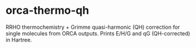 # orca-thermo-qh

RRHO thermochemistry + Grimme quasi-harmonic (QH) correction for single molecules from ORCA outputs. Prints E/H/G and qG (QH-corrected) in Hartree.



